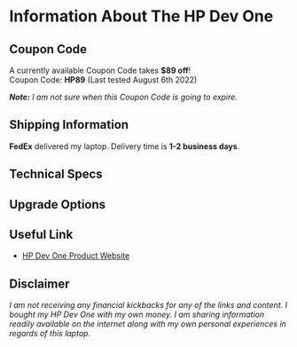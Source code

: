 # Information About The HP Dev One

## Coupon Code

A currently available Coupon Code takes **$89 off**!  
Coupon Code: **HP89** (Last tested August 6th 2022)

***Note:*** *I am not sure when this Coupon Code is going to expire.*

## Shipping Information

**FedEx** delivered my laptop. Delivery time is **1-2 business days**.

## Technical Specs

## Upgrade Options

## Useful Link

- [HP Dev One Product Website](https://hpdevone.com/)

## Disclaimer
*I am not receiving any financial kickbacks for any of the links and content. I bought my HP Dev One with my own money. I am sharing information readily available on the internet along with my own personal experiences in regards of this laptop.*
